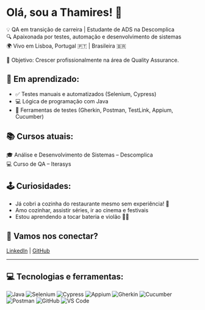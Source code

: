 
# Olá, sou a Thamires! 🚀

💡 QA em transição de carreira | Estudante de ADS na Descomplica  
🔍 Apaixonada por testes, automação e desenvolvimento de sistemas  
🌍 Vivo em Lisboa, Portugal 🇵🇹 | Brasileira 🇧🇷  

🎯 Objetivo: Crescer profissionalmente na área de Quality Assurance.

## 🧪 Em aprendizado:
- ✅ Testes manuais e automatizados (Selenium, Cypress)
- 💻 Lógica de programação com Java
- 🤖 Ferramentas de testes (Gherkin, Postman, TestLink, Appium, Cucumber)

## 📚 Cursos atuais:
🎓 Análise e Desenvolvimento de Sistemas – Descomplica  
💻 Curso de QA – Iterasys

## 🕹️ Curiosidades:
- Já cobri a cozinha do restaurante mesmo sem experiência! 🍲  
- Amo cozinhar, assistir séries, ir ao cinema e festivais  
- Estou aprendendo a tocar bateria e violão 🥁🎸

## 🔗 Vamos nos conectar?
[LinkedIn](https://www.linkedin.com/in/thamiresmarina) | [GitHub](https://github.com/ThamiresMarina)

---

## 💻 Tecnologias e ferramentas:
![Java](https://img.shields.io/badge/-Java-007396?style=flat-square&logo=java)
![Selenium](https://img.shields.io/badge/-Selenium-43B02A?style=flat-square&logo=selenium)
![Cypress](https://img.shields.io/badge/-Cypress-17202C?style=flat-square&logo=cypress)
![Appium](https://img.shields.io/badge/-Appium-00BFFF?style=flat-square&logo=appium)
![Gherkin](https://img.shields.io/badge/-Gherkin-5B2C6F?style=flat-square)
![Cucumber](https://img.shields.io/badge/-Cucumber-23D96C?style=flat-square&logo=cucumber)
![Postman](https://img.shields.io/badge/-Postman-FF6C37?style=flat-square&logo=postman)
![GitHub](https://img.shields.io/badge/-GitHub-181717?style=flat-square&logo=github)
![VS Code](https://img.shields.io/badge/-VS%20Code-007ACC?style=flat-square&logo=visual-studio-code)
